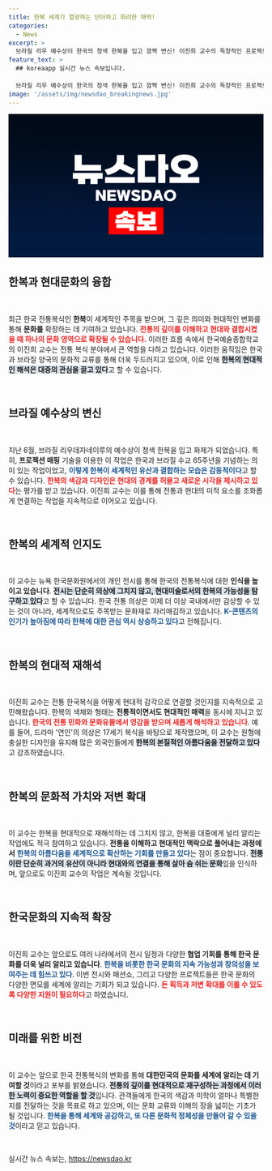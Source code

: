 ```yaml
---
title: 한복 세계가 열광하는 단아하고 화려한 매력!
categories:
  - News
excerpt: >
  브라질 리우 예수상이 한국의 청색 한복을 입고 깜짝 변신! 이진희 교수의 독창적인 프로젝트가 한국과 브라질의 문화교류를 실현했다. 이번 행사와 뉴욕 개인전에서 선보인 현대적 한복 작품까지, 한국 전통과 현대의 조화가 세계를 매료시키고 있다.
feature_text: >
  ## koreaapp 실시간 뉴스 속보입니다.

  브라질 리우 예수상이 한국의 청색 한복을 입고 깜짝 변신! 이진희 교수의 독창적인 프로젝트가 한국과 브라질의 문화교류를 실현했다. 이번 행사와 뉴욕 개인전에서 선보인 현대적 한복 작품까지, 한국 전통과 현대의 조화가 세계를 매료시키고 있다.
image: '/assets/img/newsdao_breakingnews.jpg'
---
```


<p><img src="/assets/img/newsdao_breakingnews.jpg" alt="koreaapp 속보" /></p>

<h2 data-ke-size="size26">한복과 현대문화의 융합</h2>

<p data-ke-size="size16">&nbsp;</p> 최근 한국 전통복식인 <b>한복</b>이 세계적인 주목을 받으며, 그 깊은 의미와 현대적인 변화를 통해 <b>문화를</b> 확장하는 데 기여하고 있습니다. <b><span style="color: #ee2323;">전통의 깊이를 이해하고 현대와 결합시켰을 때 하나의 문화 영역으로 확장될 수 있습니다.</span></b> 이러한 흐름 속에서 한국예술종합학교의 이진희 교수는 전통 복식 분야에서 큰 역할을 다하고 있습니다. 이러한 움직임은 한국과 브라질 양국의 문화적 교류를 통해 더욱 두드러지고 있으며, 이로 인해 <b><span style="background-color: #21538527;">한복의 현대적인 해석은 대중의 관심을 끌고 있다</span></b>고 할 수 있습니다. 

<p data-ke-size="size16">&nbsp;</p>

<h2 data-ke-size="size26">브라질 예수상의 변신</h2>

<p data-ke-size="size16">&nbsp;</p> 지난 6월, 브라질 리우데자네이루의 예수상이 청색 한복을 입고 화제가 되었습니다. 특히, <b>프로젝션 매핑</b> 기술을 이용한 이 작업은 한국과 브라질 수교 65주년을 기념하는 의미 있는 작업이었고, <b><span style="color: #1a5490;">이렇게 한복이 세계적인 유산과 결합하는 모습은 감동적이다</span></b>고 할 수 있습니다. <b><span style="color: #ee2323;">한복의 색감과 디자인은 현대의 경계를 허물고 새로운 시각을 제시하고 있다</span></b>는 평가를 받고 있습니다. 이진희 교수는 이를 통해 전통과 현대의 미적 요소를 조화롭게 연결하는 작업을 지속적으로 이어오고 있습니다.

<p data-ke-size="size16">&nbsp;</p>

<h2 data-ke-size="size26">한복의 세계적 인지도</h2>

<p data-ke-size="size16">&nbsp;</p> 이 교수는 뉴욕 한국문화원에서의 개인 전시를 통해 한국의 전통복식에 대한 <b>인식을 높이고 있습니다</b>. <b><span style="background-color: #21538527;">전시는 단순히 의상에 그치지 않고, 현대미술로서의 한복의 가능성을 탐구하고 있다</span></b>고 할 수 있습니다. 한국 전통 의상은 이제 더 이상 국내에서만 감상할 수 있는 것이 아니라, 세계적으로도 주목받는 문화재로 자리매김하고 있습니다. <b><span style="color: #1a5490;">K-콘텐츠의 인기가 높아짐에 따라 한복에 대한 관심 역시 상승하고 있다</span></b>고 전해집니다.

<p data-ke-size="size16">&nbsp;</p>

<h2 data-ke-size="size26">한복의 현대적 재해석</h2>

<p data-ke-size="size16">&nbsp;</p> 이진희 교수는 전통 한국복식을 어떻게 현대적 감각으로 연결할 것인지를 지속적으로 고민해왔습니다. 한복의 색채와 형태는 <b>전통적이면서도 현대적인 매력</b>을 동시에 지니고 있습니다. <b><span style="color: #ee2323;">한국의 전통 민화와 문화유물에서 영감을 받으며 새롭게 해석하고 있습니다</span></b>. 예를 들어, 드라마 '연인'의 의상은 17세기 복식을 바탕으로 제작했으며, 이 교수는 원형에 충실한 디자인을 유지해 많은 외국인들에게 <b><span style="background-color: #21538527;">한복의 본질적인 아름다움을 전달하고 있다</span></b>고 강조하였습니다.

<p data-ke-size="size16">&nbsp;</p>

<h2 data-ke-size="size26">한복의 문화적 가치와 저변 확대</h2>

<p data-ke-size="size16">&nbsp;</p> 이 교수는 한복을 현대적으로 재해석하는 데 그치지 않고, 한복을 대중에게 널리 알리는 작업에도 적극 참여하고 있습니다. <b>전통을 이해하고 현대적인 맥락으로 풀어내는 과정에서</b> <b><span style="color: #1a5490;">한복의 아름다움을 세계적으로 확산하는 기회를 만들고 있다</span></b>는 점이 중요합니다. <b><span style="background-color: #21538527;">전통이란 단순히 과거의 유산이 아니라 현대와의 연결을 통해 살아 숨 쉬는 문화</span></b>임을 인식하며, 앞으로도 이진희 교수의 작업은 계속될 것입니다.

<p data-ke-size="size16">&nbsp;</p>

<h2 data-ke-size="size26">한국문화의 지속적 확장</h2>

<p data-ke-size="size16">&nbsp;</p> 이진희 교수는 앞으로도 여러 나라에서의 전시 일정과 다양한 <b>협업 기회를 통해 한국 문화를 더욱 널리 알리고 있습니다</b>. <b><span style="color: #1a5490;">한복을 비롯한 한국 문화의 지속 가능성과 창의성을 보여주는 데 힘쓰고 있다</span></b>. 이번 전시와 패션쇼, 그리고 다양한 프로젝트들은 한국 문화의 다양한 면모를 세계에 알리는 기회가 되고 있습니다. <b><span style="color: #ee2323;">돈 획득과 저변 확대를 이룰 수 있도록 다양한 지원이 필요하다</span></b>고 하였습니다.

<p data-ke-size="size16">&nbsp;</p>

<h2 data-ke-size="size26">미래를 위한 비전</h2>

<p data-ke-size="size16">&nbsp;</p> 이 교수는 앞으로 한국 전통복식의 변화를 통해 <b>대한민국의 문화를 세계에 알리는 데 기여할 것</b>이라고 포부를 밝혔습니다. <b><span style="background-color: #21538527;">전통의 깊이를 현대적으로 재구성하는 과정에서 이러한 노력이 중요한 역할을 할 것</span></b>입니다. 관객들에게 한국의 색감과 미학이 얼마나 특별한지를 전달하는 것을 목표로 하고 있으며, 이는 문화 교류와 이해의 장을 넓히는 기초가 될 것입니다. <b><span style="color: #1a5490;">한복을 통해 세계와 공감하고, 또 다른 문화적 정체성을 만들어 갈 수 있을 것</span></b>이라고 믿고 있습니다.

<p data-ke-size="size16">&nbsp;</p>
실시간 뉴스 속보는, <a href="https://newsdao.kr" rel="dofollow">https://newsdao.kr</a>


